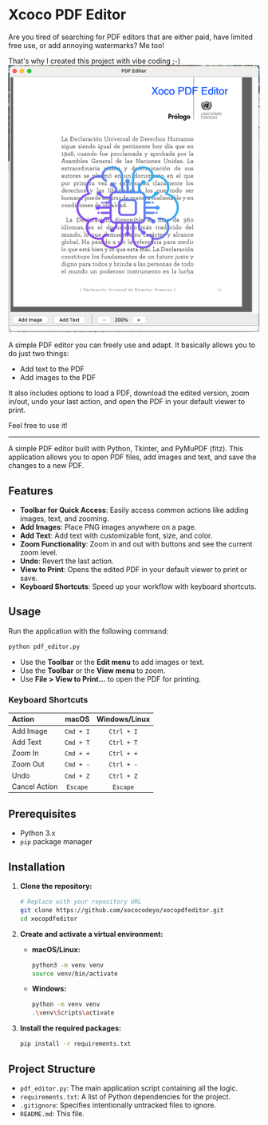 # Xcoco PDF Editor

Are you tired of searching for PDF editors that are either paid, have limited free use, or add annoying watermarks?
Me too!

That's why I created this project with vibe coding ;-)
![Xcoco PDF Editor Screenshot](./assets/screenshot.png)

A simple PDF editor you can freely use and adapt. It basically allows you to do just two things:

- Add text to the PDF
- Add images to the PDF

It also includes options to load a PDF, download the edited version, zoom in/out, undo your last action, and open the PDF in your default viewer to print.

Feel free to use it!

---

A simple PDF editor built with Python, Tkinter, and PyMuPDF (fitz). This application allows you to open PDF files, add images and text, and save the changes to a new PDF.

## Features

- **Toolbar for Quick Access**: Easily access common actions like adding images, text, and zooming.
- **Add Images**: Place PNG images anywhere on a page.
- **Add Text**: Add text with customizable font, size, and color.
- **Zoom Functionality**: Zoom in and out with buttons and see the current zoom level.
- **Undo**: Revert the last action.
- **View to Print**: Opens the edited PDF in your default viewer to print or save.
- **Keyboard Shortcuts**: Speed up your workflow with keyboard shortcuts.

## Usage

Run the application with the following command:

```bash
python pdf_editor.py
```

- Use the **Toolbar** or the **Edit menu** to add images or text.
- Use the **Toolbar** or the **View menu** to zoom.
- Use **File > View to Print...** to open the PDF for printing.

### Keyboard Shortcuts

| Action          | macOS     | Windows/Linux |
| :-------------- | :-------: | :-----------: |
| Add Image       | `Cmd + I` | `Ctrl + I`    |
| Add Text        | `Cmd + T` | `Ctrl + T`    |
| Zoom In         | `Cmd + +` | `Ctrl + +`    |
| Zoom Out        | `Cmd + -` | `Ctrl + -`    |
| Undo            | `Cmd + Z` | `Ctrl + Z`    |
| Cancel Action   | `Escape`  | `Escape`      |

## Prerequisites

- Python 3.x
- `pip` package manager

## Installation

1.  **Clone the repository:**
    ```bash
    # Replace with your repository URL
    git clone https://github.com/xococodeyo/xocopdfeditor.git
    cd xocopdfeditor
    ```

2.  **Create and activate a virtual environment:**
    *   **macOS/Linux:**
        ```bash
        python3 -m venv venv
        source venv/bin/activate
        ```
    *   **Windows:**
        ```bash
        python -m venv venv
        .\venv\Scripts\activate
        ```

3.  **Install the required packages:**
    ```bash
    pip install -r requirements.txt
    ```

## Project Structure

- `pdf_editor.py`: The main application script containing all the logic.
- `requirements.txt`: A list of Python dependencies for the project.
- `.gitignore`: Specifies intentionally untracked files to ignore.
- `README.md`: This file.
